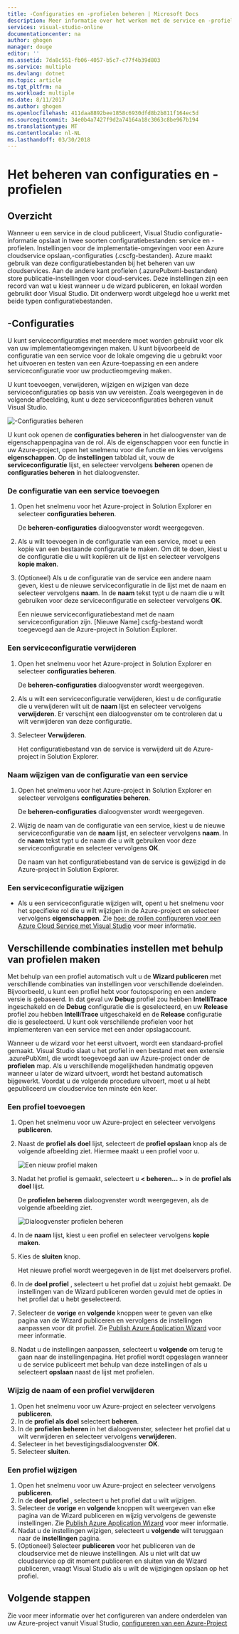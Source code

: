 ```yaml
---
title: -Configuraties en -profielen beheren | Microsoft Docs
description: Meer informatie over het werken met de service en -profielen configuratiebestanden | die instellingen voor de implementatieomgevingen opslaan en publicatie-instellingen voor cloud-services.
services: visual-studio-online
documentationcenter: na
author: ghogen
manager: douge
editor: ''
ms.assetid: 7da8c551-fb06-4057-b5c7-c77f4b39d803
ms.service: multiple
ms.devlang: dotnet
ms.topic: article
ms.tgt_pltfrm: na
ms.workload: multiple
ms.date: 8/11/2017
ms.author: ghogen
ms.openlocfilehash: 411daa8892bee1858c6930dfd8b2b811f164ec5d
ms.sourcegitcommit: 34e0b4a7427f9d2a74164a18c3063c8be967b194
ms.translationtype: MT
ms.contentlocale: nl-NL
ms.lasthandoff: 03/30/2018
---
```

# <a name="how-to-manage-service-configurations-and-profiles"></a>Het beheren van configuraties en -profielen
## <a name="overview"></a>Overzicht
Wanneer u een service in de cloud publiceert, Visual Studio configuratie-informatie opslaat in twee soorten configuratiebestanden: service en -profielen. Instellingen voor de implementatie-omgevingen voor een Azure cloudservice opslaan,-configuraties (.cscfg-bestanden). Azure maakt gebruik van deze configuratiebestanden bij het beheren van uw cloudservices. Aan de andere kant profielen (.azurePubxml-bestanden) store publicatie-instellingen voor cloud-services. Deze instellingen zijn een record van wat u kiest wanneer u de wizard publiceren, en lokaal worden gebruikt door Visual Studio. Dit onderwerp wordt uitgelegd hoe u werkt met beide typen configuratiebestanden.

## <a name="service-configurations"></a>-Configuraties
U kunt serviceconfiguraties met meerdere moet worden gebruikt voor elk van uw implementatieomgevingen maken. U kunt bijvoorbeeld de configuratie van een service voor de lokale omgeving die u gebruikt voor het uitvoeren en testen van een Azure-toepassing en een andere serviceconfiguratie voor uw productieomgeving maken.

U kunt toevoegen, verwijderen, wijzigen en wijzigen van deze serviceconfiguraties op basis van uw vereisten. Zoals weergegeven in de volgende afbeelding, kunt u deze serviceconfiguraties beheren vanuit Visual Studio.

![-Configuraties beheren](./media/vs-azure-tools-service-configurations-and-profiles-how-to-manage/manage-service-config.png)

U kunt ook openen de **configuraties beheren** in het dialoogvenster van de eigenschappenpagina van de rol. Als de eigenschappen voor een functie in uw Azure-project, open het snelmenu voor die functie en kies vervolgens **eigenschappen**. Op de **instellingen** tabblad uit, vouw de **serviceconfiguratie** lijst, en selecteer vervolgens **beheren** openen de **configuraties beheren** in het dialoogvenster.

### <a name="to-add-a-service-configuration"></a>De configuratie van een service toevoegen
1. Open het snelmenu voor het Azure-project in Solution Explorer en selecteer **configuraties beheren**.
   
    De **beheren-configuraties** dialoogvenster wordt weergegeven.
2. Als u wilt toevoegen in de configuratie van een service, moet u een kopie van een bestaande configuratie te maken. Om dit te doen, kiest u de configuratie die u wilt kopiëren uit de lijst en selecteer vervolgens **kopie maken**.
3. (Optioneel) Als u de configuratie van de service een andere naam geven, kiest u de nieuwe serviceconfiguratie in de lijst met de naam en selecteer vervolgens **naam**. In de **naam** tekst typt u de naam die u wilt gebruiken voor deze serviceconfiguratie en selecteer vervolgens **OK**.
   
    Een nieuwe serviceconfiguratiebestand met de naam serviceconfiguration zijn. [Nieuwe Name] cscfg-bestand wordt toegevoegd aan de Azure-project in Solution Explorer.

### <a name="to-delete-a-service-configuration"></a>Een serviceconfiguratie verwijderen
1. Open het snelmenu voor het Azure-project in Solution Explorer en selecteer **configuraties beheren**.
   
    De **beheren-configuraties** dialoogvenster wordt weergegeven.
2. Als u wilt een serviceconfiguratie verwijderen, kiest u de configuratie die u verwijderen wilt uit de **naam** lijst en selecteer vervolgens **verwijderen**. Er verschijnt een dialoogvenster om te controleren dat u wilt verwijderen van deze configuratie.
3. Selecteer **Verwijderen**.
   
     Het configuratiebestand van de service is verwijderd uit de Azure-project in Solution Explorer.

### <a name="to-rename-a-service-configuration"></a>Naam wijzigen van de configuratie van een service
1. Open het snelmenu voor het Azure-project in Solution Explorer en selecteer vervolgens **configuraties beheren**.
   
    De **beheren-configuraties** dialoogvenster wordt weergegeven.
2. Wijzig de naam van de configuratie van een service, kiest u de nieuwe serviceconfiguratie van de **naam** lijst, en selecteer vervolgens **naam**. In de **naam** tekst typt u de naam die u wilt gebruiken voor deze serviceconfiguratie en selecteer vervolgens **OK**.
   
    De naam van het configuratiebestand van de service is gewijzigd in de Azure-project in Solution Explorer.

### <a name="to-change-a-service-configuration"></a>Een serviceconfiguratie wijzigen
* Als u een serviceconfiguratie wijzigen wilt, opent u het snelmenu voor het specifieke rol die u wilt wijzigen in de Azure-project en selecteer vervolgens **eigenschappen**. Zie [hoe: de rollen configureren voor een Azure Cloud Service met Visual Studio](https://docs.microsoft.com/azure/vs-azure-tools-configure-roles-for-cloud-service) voor meer informatie.

## <a name="make-different-setting-combinations-by-using-profiles"></a>Verschillende combinaties instellen met behulp van profielen maken
Met behulp van een profiel automatisch vult u de **Wizard publiceren** met verschillende combinaties van instellingen voor verschillende doeleinden. Bijvoorbeeld, u kunt een profiel hebt voor foutopsporing en een andere versie is gebaseerd. In dat geval uw **Debug** profiel zou hebben **IntelliTrace** ingeschakeld en de **Debug** configuratie die is geselecteerd, en uw **Release** profiel zou hebben **IntelliTrace** uitgeschakeld en de **Release** configuratie die is geselecteerd. U kunt ook verschillende profielen voor het implementeren van een service met een ander opslagaccount.

Wanneer u de wizard voor het eerst uitvoert, wordt een standaard-profiel gemaakt. Visual Studio slaat u het profiel in een bestand met een extensie .azurePubXml, die wordt toegevoegd aan uw Azure-project onder de **profielen** map. Als u verschillende mogelijkheden handmatig opgeven wanneer u later de wizard uitvoert, wordt het bestand automatisch bijgewerkt. Voordat u de volgende procedure uitvoert, moet u al hebt gepubliceerd uw cloudservice ten minste één keer.

### <a name="to-add-a-profile"></a>Een profiel toevoegen
1. Open het snelmenu voor uw Azure-project en selecteer vervolgens **publiceren**.
2. Naast de **profiel als doel** lijst, selecteert de **profiel opslaan** knop als de volgende afbeelding ziet. Hiermee maakt u een profiel voor u.
   
    ![Een nieuw profiel maken](./media/vs-azure-tools-service-configurations-and-profiles-how-to-manage/create-new-profile.png)
3. Nadat het profiel is gemaakt, selecteert u **< beheren... >** in de **profiel als doel** lijst.
   
    De **profielen beheren** dialoogvenster wordt weergegeven, als de volgende afbeelding ziet.
   
    ![Dialoogvenster profielen beheren](./media/vs-azure-tools-service-configurations-and-profiles-how-to-manage/manage-profiles.png)
4. In de **naam** lijst, kiest u een profiel en selecteer vervolgens **kopie maken**.
5. Kies de **sluiten** knop.
   
    Het nieuwe profiel wordt weergegeven in de lijst met doelservers profiel.
6. In de **doel profiel** , selecteert u het profiel dat u zojuist hebt gemaakt. De instellingen van de Wizard publiceren worden gevuld met de opties in het profiel dat u hebt geselecteerd.
7. Selecteer de **vorige** en **volgende** knoppen weer te geven van elke pagina van de Wizard publiceren en vervolgens de instellingen aanpassen voor dit profiel. Zie [Publish Azure Application Wizard](http://go.microsoft.com/fwlink/p/?LinkID=623085) voor meer informatie.
8. Nadat u de instellingen aanpassen, selecteert u **volgende** om terug te gaan naar de instellingenpagina. Het profiel wordt opgeslagen wanneer u de service publiceert met behulp van deze instellingen of als u selecteert **opslaan** naast de lijst met profielen.

### <a name="to-rename-or-delete-a-profile"></a>Wijzig de naam of een profiel verwijderen
1. Open het snelmenu voor uw Azure-project en selecteer vervolgens **publiceren**.
2. In de **profiel als doel** selecteert **beheren**.
3. In de **profielen beheren** in het dialoogvenster, selecteer het profiel dat u wilt verwijderen en selecteer vervolgens **verwijderen**.
4. Selecteer in het bevestigingsdialoogvenster **OK**.
5. Selecteer **sluiten**.

### <a name="to-change-a-profile"></a>Een profiel wijzigen
1. Open het snelmenu voor uw Azure-project en selecteer vervolgens **publiceren**.
2. In de **doel profiel** , selecteert u het profiel dat u wilt wijzigen.
3. Selecteer de **vorige** en **volgende** knoppen wilt weergeven van elke pagina van de Wizard publiceren en wijzig vervolgens de gewenste instellingen. Zie [Publish Azure Application Wizard](http://go.microsoft.com/fwlink/p/?LinkID=623085) voor meer informatie.
4. Nadat u de instellingen wijzigen, selecteert u **volgende** wilt teruggaan naar de **instellingen** pagina.
5. (Optioneel) Selecteer **publiceren** voor het publiceren van de cloudservice met de nieuwe instellingen. Als u niet wilt dat uw cloudservice op dit moment publiceren en sluiten van de Wizard publiceren, vraagt Visual Studio als u wilt de wijzigingen opslaan op het profiel.

## <a name="next-steps"></a>Volgende stappen
Zie voor meer informatie over het configureren van andere onderdelen van uw Azure-project vanuit Visual Studio, [configureren van een Azure-Project](http://go.microsoft.com/fwlink/p/?LinkID=623075)

